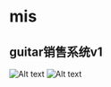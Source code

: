 ﻿# mis
## guitar销售系统v1</br>
![Alt text](https://github.com/xujianhui1995/guitarv1/blob/master/01.jpg)
![Alt text](https://github.com/xujianhui1995/guitarv1/blob/master/02.jpg)

